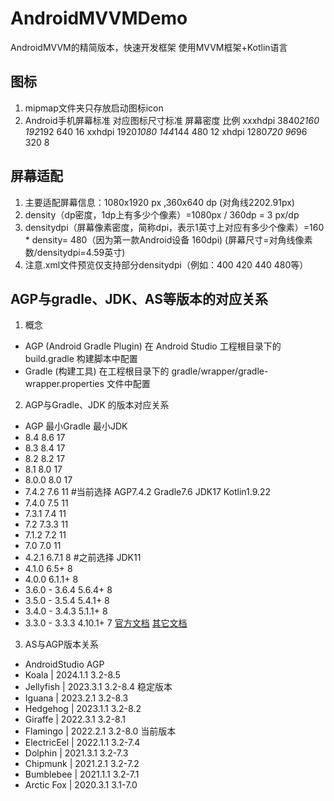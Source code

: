 # AndroidMVVMDemo
AndroidMVVM的精简版本，快速开发框架
使用MVVM框架+Kotlin语言

## 图标
1. mipmap文件夹只存放启动图标icon
2. Android手机屏幕标准                    对应图标尺寸标准      屏幕密度       比例
   xxxhdpi 3840*2160                         192*192             640          16
   xxhdpi 1920*1080                          144*144             480          12
   xhdpi  1280*720                            96*96              320           8

## 屏幕适配
1. 主要适配屏幕信息：1080x1920 px ,360x640 dp (对角线2202.91px)
2. density（dp密度，1dp上有多少个像素）=1080px / 360dp = 3 px/dp
3. densitydpi（屏幕像素密度，简称dpi，表示1英寸上对应有多少个像素）=160 * density= 480（因为第一款Android设备 160dpi)
	(屏幕尺寸=对角线像素数/densitydpi=4.59英寸)
4. 注意.xml文件预览仅支持部分densitydpi（例如：400 420 440 480等）

## AGP与gradle、JDK、AS等版本的对应关系
1. 概念 
+ AGP (Android Gradle Plugin)
在 Android Studio 工程根目录下的 build.gradle 构建脚本中配置
+ Gradle (构建工具) 
在工程根目录下的 gradle/wrapper/gradle-wrapper.properties 文件中配置

2. AGP与Gradle、JDK 的版本对应关系
+ AGP           最小Gradle  最小JDK
+ 8.4	            8.6	    17
+ 8.3	            8.4   	17
+ 8.2            	8.2	    17
+ 8.1	            8.0	    17
+ 8.0.0	            8.0	    17
+ 7.4.2             7.6     11 #当前选择 AGP7.4.2 Gradle7.6 JDK17 Kotlin1.9.22
+ 7.4.0	            7.5	    11
+ 7.3.1             7.4     11
+ 7.2               7.3.3   11
+ 7.1.2             7.2     11
+ 7.0               7.0     11
+ 4.2.1             6.7.1    8 #之前选择 JDK11
+ 4.1.0             6.5+     8
+ 4.0.0             6.1.1+   8
+ 3.6.0 - 3.6.4     5.6.4+   8
+ 3.5.0 - 3.5.4     5.4.1+   8
+ 3.4.0 - 3.4.3     5.1.1+   8
+ 3.3.0 - 3.3.3     4.10.1+  7
[官方文档](https://developer.android.google.cn/build/releases/gradle-plugin?hl=zh-cn#updating-gradle)
[其它文档](https://blog.csdn.net/fxjzzyo/article/details/134390809)

3. AS与AGP版本关系
+ AndroidStudio          AGP
+ Koala | 2024.1.1       3.2-8.5
+ Jellyfish | 2023.3.1   3.2-8.4 稳定版本
+ Iguana | 2023.2.1	   3.2-8.3
+ Hedgehog | 2023.1.1	   3.2-8.2
+ Giraffe | 2022.3.1     3.2-8.1
+ Flamingo | 2022.2.1    3.2-8.0 当前版本
+ ElectricEel | 2022.1.1 3.2-7.4
+ Dolphin | 2021.3.1     3.2-7.3
+ Chipmunk | 2021.2.1    3.2-7.2
+ Bumblebee | 2021.1.1   3.2-7.1
+ Arctic Fox | 2020.3.1  3.1-7.0

